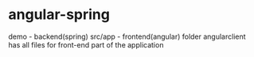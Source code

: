# angular-spring
demo - backend(spring)
src/app - frontend(angular)
folder angularclient has all files for front-end part of the application
